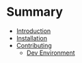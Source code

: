 # Summary

- [Introduction](./introduction.md)
- [Installation](./installation.md)
- [Contributing](./contributing/contributing.md)
  - [Dev Environment](./contributing/setup.md)
